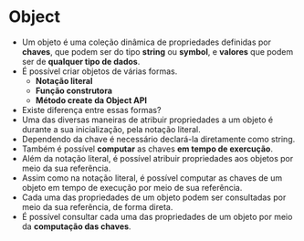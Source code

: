 # Object

- Um objeto é uma coleção dinâmica de propriedades definidas por **chaves**, que podem ser do tipo **string** ou **symbol**, e **valores** que podem ser de **qualquer tipo de dados**.
- É possível criar objetos de várias formas.
  - **Notação literal**
  - **Função construtora**
  - **Método create da Object API**
- Existe diferença entre essas formas?
- Uma das diversas maneiras de atribuir propriedades a um objeto é durante a sua inicialização, pela notação literal.
- Dependendo da chave é necessário declará-la diretamente como string.
- Também é possível **computar** as chaves **em tempo de exercução**.
- Além da notação literal, é possível atribuir propriedades aos objetos por meio da sua referência.
- Assim como na notação literal, é possível computar as chaves de um objeto em tempo de execução por meio de sua referência.
- Cada uma das propriedades de um objeto podem ser consultadas por meio da sua referência, de forma direta.
- É possível consultar cada uma das propriedades de um objeto por meio da **computação das chaves**.